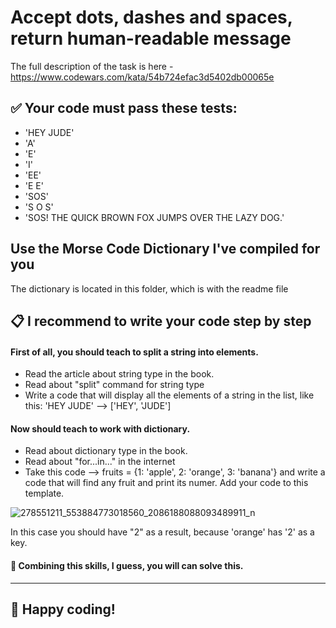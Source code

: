 # Accept dots, dashes and spaces, return human-readable message

The full description of the task is here - https://www.codewars.com/kata/54b724efac3d5402db00065e

## ✅ Your code must pass these tests:
- 'HEY JUDE'
- 'A'
- 'E'
- 'I'
- 'EE'
- 'E E'
- 'SOS'
- 'S O S'
- 'SOS! THE QUICK BROWN FOX JUMPS OVER THE LAZY DOG.'

## Use the Morse Code Dictionary I've сompiled for you
The dictionary is located in this folder, which is with the readme file

## 📋 I recommend to write your code step by step

#### First of all, you should teach to split a string into elements.
- Read the article about string type in the book.
- Read about "split" command for string type
- Write a code that will display all the elements of a string in the list, like this: 'HEY JUDE' --> ['HEY', 'JUDE']

#### Now should teach to work with dictionary.
- Read about dictionary type in the book.
- Read about "for...in..." in the internet
- Take this code --> fruits = {1: 'apple', 2: 'orange', 3: 'banana'} and write a code that will find any fruit and print its numer. Add your code to this template. 

![278551211_553884773018560_2086188088093489911_n](https://user-images.githubusercontent.com/83316137/164453455-13f3c6bf-bb1d-472d-af0c-410548e6d791.png)

In this case you should have "2" as a result, because 'orange' has '2' as a key.

#### 🎯 Combining this skills, I guess, you will can solve this.

_____________________________________________

## 👾 Happy coding!
